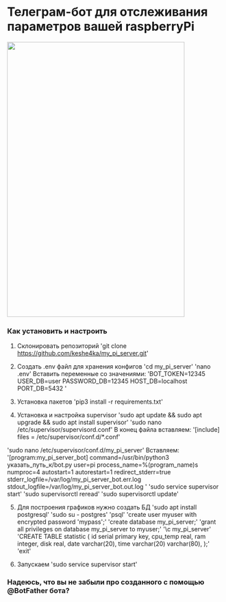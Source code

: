 # Телеграм-бот для отслеживания параметров вашей raspberryPi

<img align="center" width="414" height="641" src="https://github.com/keshe4ka/my_pi_server/blob/main/photos/Rz6oTi1Y5lk.jpg?raw=true">

### Как установить и настроить

1. Склонировать репозиторий
'git clone https://github.com/keshe4ka/my_pi_server.git'

2. Создать .env файл для хранения конфигов
'cd my_pi_server'
'nano .env'
Вставить переменные со значениями:
'BOT_TOKEN=12345
USER_DB=user
PASSWORD_DB=12345
HOST_DB=localhost
PORT_DB=5432
'

3. Установка пакетов
'pip3 install -r requirements.txt'

4. Установка и настройка supervisor 
'sudo apt update && sudo apt upgrade && sudo apt install supervisor'
'sudo nano /etc/supervisor/supervisord.conf'
В конец файла вставляем:
'[include]
files = /etc/supervisor/conf.d/*.conf'

'sudo nano /etc/supervisor/conf.d/my_pi_server'
Вставляем:
'[program:my_pi_server_bot]
command=/usr/bin/python3 указать_путь_к/bot.py
user=pi
process_name=%(program_name)s
numproc=4
autostart=1
autorestart=1
redirect_stderr=true
stderr_logfile=/var/log/my_pi_server_bot.err.log
stdout_logfile=/var/log/my_pi_server_bot.out.log
'
'sudo service supervisor start'
'sudo supervisorctl reread'
'sudo supervisorctl update'

5. Для построения графиков нужно создать БД
'sudo apt install postgresql'
'sudo su - postgres'
'psql'
'create user myuser with encrypted password 'mypass';'
'create database my_pi_server;'
'grant all privileges on database my_pi_server to myuser;'
'\c my_pi_server'
'CREATE TABLE statistic (
    id serial primary key,
    cpu_temp real,
    ram integer,
    disk real,
    date varchar(20),
    time varchar(20)
    varchar(80),
);'
'exit'

6. Запускаем
'sudo service supervisor start'

### Надеюсь, что вы не забыли про созданного с помощью @BotFather бота?
